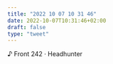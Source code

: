 ```yaml
---
title: "2022 10 07 10 31 46"
date: 2022-10-07T10:31:46+02:00
draft: false
type: "tweet"
---
```


♪ Front 242 · Headhunter
